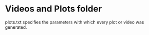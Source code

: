 # Videos and Plots folder

plots.txt specifies the parameters with which every plot or video was generated.
